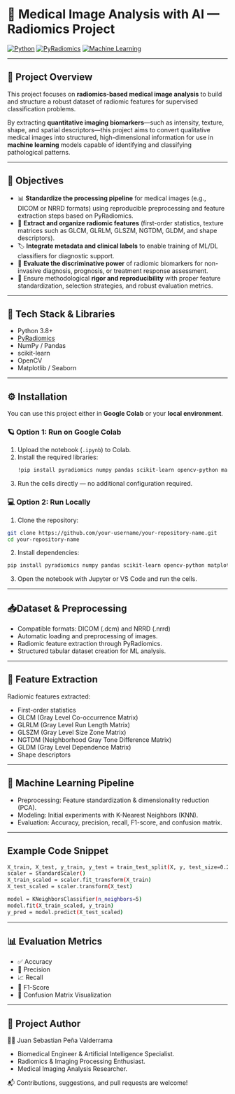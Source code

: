 # 🧠 Medical Image Analysis with AI — Radiomics Project

[![Python](https://img.shields.io/badge/Python-3.8%2B-blue)](https://www.python.org/)
[![PyRadiomics](https://img.shields.io/badge/PyRadiomics-Enabled-orange)](https://pyradiomics.readthedocs.io/)
[![Machine Learning](https://img.shields.io/badge/ML-Supervised-green)](https://scikit-learn.org/)

---

## 🧭 Project Overview

This project focuses on **radiomics-based medical image analysis** to build and structure a robust dataset of radiomic features for supervised classification problems.

By extracting **quantitative imaging biomarkers**—such as intensity, texture, shape, and spatial descriptors—this project aims to convert qualitative medical images into structured, high-dimensional information for use in **machine learning** models capable of identifying and classifying pathological patterns.

---
## 🎯 Objectives

- 📊 **Standardize the processing pipeline** for medical images (e.g., DICOM or NRRD formats) using reproducible preprocessing and feature extraction steps based on PyRadiomics.  
- 🧩 **Extract and organize radiomic features** (first-order statistics, texture matrices such as GLCM, GLRLM, GLSZM, NGTDM, GLDM, and shape descriptors).  
- 🏷️ **Integrate metadata and clinical labels** to enable training of ML/DL classifiers for diagnostic support.  
- 🧠 **Evaluate the discriminative power** of radiomic biomarkers for non-invasive diagnosis, prognosis, or treatment response assessment.  
- 🧪 Ensure methodological **rigor and reproducibility** with proper feature standardization, selection strategies, and robust evaluation metrics.

---

## 🧰 Tech Stack & Libraries

- Python 3.8+  
- [PyRadiomics](https://pyradiomics.readthedocs.io/)  
- NumPy / Pandas  
- scikit-learn  
- OpenCV  
- Matplotlib / Seaborn

---

## ⚙️ Installation

You can use this project either in **Google Colab** or your **local environment**.

### 🪐 Option 1: Run on Google Colab
1. Upload the notebook (`.ipynb`) to Colab.  
2. Install the required libraries:
   ```bash
   !pip install pyradiomics numpy pandas scikit-learn opencv-python matplotlib seaborn
   ```
3. Run the cells directly — no additional configuration required.

### 💻 Option 2: Run Locally
1. Clone the repository:
  ```bash
  git clone https://github.com/your-username/your-repository-name.git
  cd your-repository-name
  ```

2. Install dependencies:
 ```bash
pip install pyradiomics numpy pandas scikit-learn opencv-python matplotlib seaborn
```

3. Open the notebook with Jupyter or VS Code and run the cells.

---

## 📥Dataset & Preprocessing

 - Compatible formats: DICOM (.dcm) and NRRD (.nrrd)
 - Automatic loading and preprocessing of images.
 - Radiomic feature extraction through PyRadiomics.
 - Structured tabular dataset creation for ML analysis.

---

## 🧠 Feature Extraction

Radiomic features extracted:

 - First-order statistics
 - GLCM (Gray Level Co-occurrence Matrix)
 - GLRLM (Gray Level Run Length Matrix)
 - GLSZM (Gray Level Size Zone Matrix)
 - NGTDM (Neighborhood Gray Tone Difference Matrix)
 - GLDM (Gray Level Dependence Matrix)
 - Shape descriptors

---

## 🤖 Machine Learning Pipeline

 - Preprocessing: Feature standardization & dimensionality reduction (PCA).
 - Modeling: Initial experiments with K-Nearest Neighbors (KNN).
 - Evaluation: Accuracy, precision, recall, F1-score, and confusion matrix.

---

## Example Code Snippet

```bash
X_train, X_test, y_train, y_test = train_test_split(X, y, test_size=0.2, random_state=42)
scaler = StandardScaler()
X_train_scaled = scaler.fit_transform(X_train)
X_test_scaled = scaler.transform(X_test)

model = KNeighborsClassifier(n_neighbors=5)
model.fit(X_train_scaled, y_train)
y_pred = model.predict(X_test_scaled)
```
---

## 📊 Evaluation Metrics

 - ✅ Accuracy
 - 🧮 Precision
 - 📈 Recall
 - 🧠 F1-Score
 - 🔎 Confusion Matrix Visualization

---

## 📄 Project Author

👨‍💻 Juan Sebastian Peña Valderrama

 - Biomedical Engineer & Artificial Intelligence Specialist. 
 - Radiomics & Imaging Processing Enthusiast.
 - Medical Imaging Analysis Researcher.

📬 Contributions, suggestions, and pull requests are welcome!
